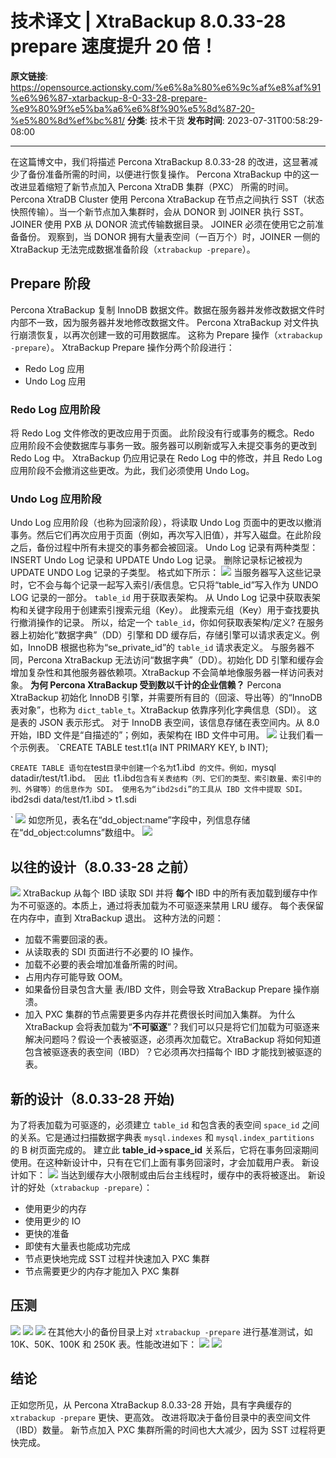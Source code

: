 # 技术译文 | XtraBackup 8.0.33-28 prepare 速度提升 20 倍！

**原文链接**: https://opensource.actionsky.com/%e6%8a%80%e6%9c%af%e8%af%91%e6%96%87-xtarbackup-8-0-33-28-prepare-%e9%80%9f%e5%ba%a6%e6%8f%90%e5%8d%87-20-%e5%80%8d%ef%bc%81/
**分类**: 技术干货
**发布时间**: 2023-07-31T00:58:29-08:00

---

在这篇博文中，我们将描述 Percona XtraBackup 8.0.33-28 的改进，这显著减少了备份准备所需的时间，以便进行恢复操作。 Percona XtraBackup 中的这一改进显着缩短了新节点加入 Percona XtraDB 集群（PXC） 所需的时间。
Percona XtraDB Cluster 使用 Percona XtraBackup 在节点之间执行 SST（状态快照传输）。当一个新节点加入集群时，会从 DONOR 到 JOINER 执行 SST。 JOINER 使用 PXB 从 DONOR 流式传输数据目录。 JOINER 必须在使用它之前准备备份。 观察到，当 DONOR 拥有大量表空间（一百万个）时，JOINER 一侧的 XtraBackup 无法完成数据准备阶段（`xtrabackup -prepare`）。
## Prepare 阶段
Percona XtraBackup 复制 InnoDB 数据文件。数据在服务器并发修改数据文件时内部不一致，因为服务器并发地修改数据文件。 Percona XtraBackup 对文件执行崩溃恢复，以再次创建一致的可用数据库。 这称为 Prepare 操作（`xtrabackup -prepare`）。
XtraBackup Prepare 操作分两个阶段进行：
- Redo Log 应用
- Undo Log 应用
### Redo Log 应用阶段
将 Redo Log 文件修改的更改应用于页面。 此阶段没有行或事务的概念。Redo 应用阶段不会使数据库与事务一致。服务器可以刷新或写入未提交事务的更改到 Redo Log 中。 XtraBackup 仍应用记录在 Redo Log 中的修改，并且 Redo Log 应用阶段不会撤消这些更改。为此，我们必须使用 Undo Log。
### Undo Log 应用阶段
Undo Log 应用阶段（也称为回滚阶段），将读取 Undo Log 页面中的更改以撤消事务。然后它们再次应用于页面（例如，再次写入旧值），并写入磁盘。在此阶段之后，备份过程中所有未提交的事务都会被回滚。
Undo Log 记录有两种类型：INSERT Undo Log 记录和 UPDATE Undo Log 记录。 删除记录标记被视为 UPDATE UNDO Log 记录的子类型。
格式如下所示：
![](.img/f23928e7.jpg)
当服务器写入这些记录时，它不会与每个记录一起写入索引/表信息。它只将“table_id”写入作为 UNDO LOG 记录的一部分。 `table_id` 用于获取表架构。 从 Undo Log 记录中获取表架构和关键字段用于创建索引搜索元组（Key）。 此搜索元组（Key）用于查找要执行撤消操作的记录。
所以，给定一个 `table_id`，你如何获取表架构/定义?
在服务器上初始化“数据字典”（DD）引擎和 DD 缓存后，存储引擎可以请求表定义。例如，InnoDB 根据也称为“se_private_id”的 `table_id` 请求表定义。
与服务器不同，Percona XtraBackup 无法访问“数据字典”（DD）。初始化 DD 引擎和缓存会增加复杂性和其他服务器依赖项。XtraBackup 不会简单地像服务器一样访问表对象。
**为何 Percona XtraBackup 受到数以千计的企业信赖？**
Percona XtraBackup 初始化 InnoDB 引擎，并需要所有目的（回滚、导出等）的“InnoDB 表对象”，也称为 `dict_table_t`。XtraBackup 依靠序列化字典信息（SDI）。 这是表的 JSON 表示形式。 对于 InnoDB 表空间，该信息存储在表空间内。从 8.0 开始，IBD 文件是“自描述的”；例如，表架构在 IBD 文件中可用。
![](.img/34fdad9c.jpg)
让我们看一个示例表。
`CREATE TABLE test.t1(a INT PRIMARY KEY, b INT);
`
CREATE TABLE 语句在 `test` 目录中创建一个名为 `t1.ibd` 的文件。例如，`mysql datadir/test/t1.ibd`。 因此 `t1.ibd` 包含有关表结构（列、它们的类型、索引数量、索引中的列、外键等）的信息作为 SDI。 使用名为“ibd2sdi”的工具从 IBD 文件中提取 SDI。
`ibd2sdi data/test/t1.ibd > t1.sdi
`
![](.img/97452c94.png)
如您所见，表名在“dd_object:name”字段中，列信息存储在“dd_object:columns”数组中。
![](.img/b20cd8c8.jpg)
## 以往的设计（8.0.33-28 之前）
![](.img/281d46dd.jpg)
XtraBackup 从每个 IBD 读取 SDI 并将 **每个** IBD 中的所有表加载到缓存中作为不可驱逐的。本质上，通过将表加载为不可驱逐来禁用 LRU 缓存。 每个表保留在内存中，直到 XtraBackup 退出。
这种方法的问题：
- 加载不需要回滚的表。
- 从读取表的 SDI 页面进行不必要的 IO 操作。
- 加载不必要的表会增加准备所需的时间。
- 占用内存可能导致 OOM。
- 如果备份目录包含大量 表/IBD 文件，则会导致 XtraBackup Prepare 操作崩溃。
- 加入 PXC 集群的节点需要更多内存并花费很长时间加入集群。
为什么 XtraBackup 会将表加载为“**不可驱逐**”？我们可以只是将它们加载为可驱逐来解决问题吗？假设一个表被驱逐，必须再次加载它。XtraBackup 将如何知道包含被驱逐表的表空间（IBD）？它必须再次扫描每个 IBD 才能找到被驱逐的表。
## 新的设计（8.0.33-28 开始)
为了将表加载为可驱逐的，必须建立 `table_id` 和包含表的表空间 `space_id` 之间的关系。它是通过扫描数据字典表 `mysql.indexes` 和 `mysql.index_partitions` 的 B 树页面完成的。
建立此 **table_id→space_id** 关系后，它将在事务回滚期间使用。在这种新设计中，只有在它们上面有事务回滚时，才会加载用户表。
新设计如下：
![](.img/9e3ee65e.jpg)
当达到缓存大小限制或由后台主线程时，缓存中的表将被逐出。
新设计的好处（`xtrabackup -prepare`）：
- 使用更少的内存
- 使用更少的 IO
- 更快的准备
- 即使有大量表也能成功完成
- 节点更快地完成 SST 过程并快速加入 PXC 集群
- 节点需要更少的内存才能加入 PXC 集群
## 压测
![](.img/9bb1b513.jpg)
![](.img/929be76d.jpg)
![](.img/09a07ac5.jpg)
在其他大小的备份目录上对 `xtrabackup -prepare` 进行基准测试，如 10K、50K、100K 和 250K 表。性能改进如下：
![](.img/9e56dc37.png)
![](.img/8a31e278.png)
## 结论
正如您所见，从 Percona XtraBackup 8.0.33-28 开始，具有字典缓存的 `xtrabackup -prepare` 更快、更高效。 改进将取决于备份目录中的表空间文件（IBD）数量。 新节点加入 PXC 集群所需的时间也大大减少，因为 SST 过程将更快完成。